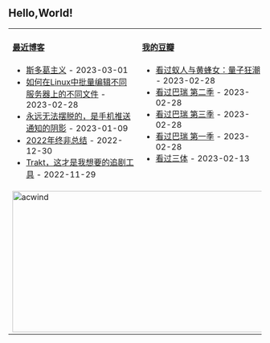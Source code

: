 ## Hello,World!

<table width="95%">
<tr>
<td valign="top" width="50%">

#### <a href="https://blog.acwinds.com" target="_blank">最近博客</a>

<!-- blog starts -->
* <a href='https://blog.acwinds.com/%E5%BF%83%E6%83%85%E9%9A%8F%E7%AC%94/2023/03/01/Stoicism.html' target='_blank'>斯多葛主义</a> - 2023-03-01
* <a href='https://blog.acwinds.com/%E4%BB%A3%E7%A0%81%E4%BA%BA%E7%94%9F/2023/02/28/How-to-edit-files-on-different-servers-in-Linux-in-bulk.html' target='_blank'>如何在Linux中批量编辑不同服务器上的不同文件</a> - 2023-02-28
* <a href='https://blog.acwinds.com/%E5%BF%83%E6%83%85%E9%9A%8F%E7%AC%94/2023/01/09/phonepush.html' target='_blank'>永远无法摆脱的，是手机推送通知的阴影</a> - 2023-01-09
* <a href='https://blog.acwinds.com/%E5%BF%83%E6%83%85%E9%9A%8F%E7%AC%94/2022/12/30/2022ending.html' target='_blank'>2022年终非总结</a> - 2022-12-30
* <a href='https://blog.acwinds.com/%E6%88%91%E7%88%B1%E7%BE%8E%E5%89%A7/2022/11/29/Trakt.html' target='_blank'>Trakt，这才是我想要的追剧工具</a> - 2022-11-29
<!-- blog ends -->
</td>

<td valign="top" width="50%">
 
#### <a href="https://www.douban.com/people/140078908/" target="_blank">我的豆瓣</a>

<!-- douban starts -->
* <a href='http://movie.douban.com/subject/34610636/' target='_blank'>看过蚁人与黄蜂女：量子狂潮</a> - 2023-02-28
* <a href='http://movie.douban.com/subject/30194980/' target='_blank'>看过巴瑞 第二季</a> - 2023-02-28
* <a href='http://movie.douban.com/subject/33406474/' target='_blank'>看过巴瑞 第三季</a> - 2023-02-28
* <a href='http://movie.douban.com/subject/26707518/' target='_blank'>看过巴瑞 第一季</a> - 2023-02-28
* <a href='http://movie.douban.com/subject/26647087/' target='_blank'>看过三体</a> - 2023-02-13
<!-- douban ends -->


</td>

</tr>
 <tr><td colspan="2"><a target="_blank" href="https://trakt.tv/users/acwind"><img width="500" height="281" alt="acwind" src="https://widgets.trakt.tv/users/1f712e5c320ac20984774069f2b6daa7/watched/fanart2@2x.jpg" /></a></td></tr>
  
</table>
